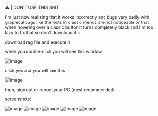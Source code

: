 ⚠️ | DON'T USE THIS SHIT

I'm just now realizing that it works incorrectly and bugs very badly with graphical bugs like the texts in classic menus
are not noticeable or that when hovering over a classic button it turns completely black and I'm too lazy to fix that
so don't download it :)


download reg file and execute it

when you double-click you will see this window

![image](https://github.com/user-attachments/assets/c02f2b84-577e-4c8b-a3f5-b0ba42c48d2d)

click yes and you will see this

![image](https://github.com/user-attachments/assets/5190c8fc-7449-4704-8698-e00bcc96ff8f)

then, sign out or reboot your PC (most recommended)

screenshots:

![image](https://github.com/user-attachments/assets/22fd67a3-1838-4527-b7e4-b08dc1369451)
![image](https://github.com/user-attachments/assets/c77ebd30-e37f-44af-a019-02b0da822455)
![image](https://github.com/user-attachments/assets/a7e65a29-bdc0-43ba-80e7-86dd1d516727)
![image](https://github.com/user-attachments/assets/f4ce8117-0782-49fd-a680-6882158d80f0)
![image](https://github.com/user-attachments/assets/2726a6d9-d424-4801-9daf-5ca9115001f9)
